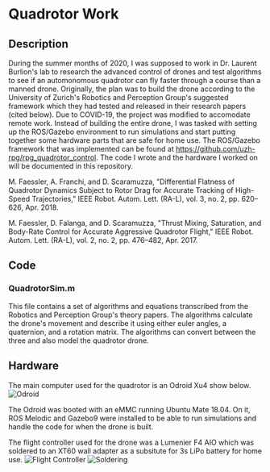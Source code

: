 # Quadrotor Work
## Description
During the summer months of 2020, I was supposed to work in Dr. Laurent Burlion's lab to research the advanced control of drones and test algorithms to see if an automonomous quadrotor can fly faster through a course than a manned drone. Originally, the plan was to build the drone according to the University of Zurich's Robotics and Perception Group's suggested framework which they had tested and released in their research papers (cited below). Due to COVID-19, the project was modified to accomodate remote work. Instead of building the entire drone, I was tasked with setting up the ROS/Gazebo environment to run simulations and start putting together some hardware parts that are safe for home use. The ROS/Gazebo framework that was implemented can be found at https://github.com/uzh-rpg/rpg_quadrotor_control. The code I wrote and the hardware I worked on will be documented in this repository. 

M. Faessler, A. Franchi, and D. Scaramuzza, "Differential Flatness of Quadrotor Dynamics Subject to Rotor Drag for Accurate Tracking of High-Speed Trajectories," IEEE Robot. Autom. Lett. (RA-L), vol. 3, no. 2, pp. 620–626, Apr. 2018. 

M. Faessler, D. Falanga, and D. Scaramuzza, "Thrust Mixing, Saturation, and Body-Rate Control for Accurate Aggressive Quadrotor Flight," IEEE Robot. Autom. Lett. (RA-L), vol. 2, no. 2, pp. 476–482, Apr. 2017.

## Code
### QuadrotorSim.m
This file contains a set of algorithms and equations transcribed from the Robotics and Perception Group's theory papers. The algorithms calculate the drone's movement and describe it using either euler angles, a quaternion, and a rotation matrix. The algorithms can convert between the three and also model the quadrotor drone.
## Hardware
The main computer used for the quadrotor is an Odroid Xu4 show below.
![Odroid](/Images/IMG_4231.HEIC)

The Odroid was booted with an eMMC running Ubuntu Mate 18.04. On it, ROS Melodic and Gazebo9 were installed to be able to run simulations and handle the code for when the drone is built. 

The flight controller used for the drone was a Lumenier F4 AIO which was soldered to an XT60 wall adapter as a subsitute for 3s LiPo battery for home use.
![Flight Controller](/Images/IMG_2046.HEIC)
![Soldering](/Images/IMG_7479.HEIC)
